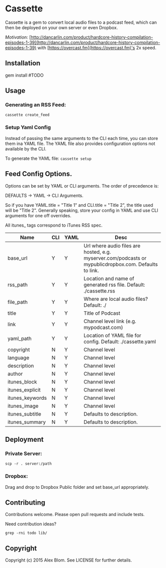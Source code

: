 # Cassette

Cassette is a gem to convert local audio files to a podcast feed, which
can then be deployed on your own server or even Dropbox.

*Motivation:*
[http://dancarlin.com/product/hardcore-history-compilation-episodes-1-39](http://dancarlin.com/product/hardcore-history-compilation-episodes-1-39) with [https://overcast.fm](https://overcast.fm)'s 2x speed.

## Installation

gem install #TODO

## Usage

### Generating an RSS Feed:

``
cassette create_feed
``

### Setup Yaml Config

Instead of passing the same arguments to the CLI each time, you can
store them ina  YAML file. The YAML file also provides configuration
options not available by the CLI.

To generate the YAML file:
``
cassette setup
``

## Feed Config Options.

Options can be set by YAML or CLI arguments. The order of
precedence is:

DEFAULTS -> YAML -> CLI Arguments.

So if you have YAML.title = "Title 1" and CLI.title = "Title 2", the
title used will be "Title 2". Generally speaking, store your config in YAML and use CLI arguments for
one off overrides.

All itunes\_ tags correspond to iTunes RSS spec.

| Name            | CLI | YAML |  Desc            |
| -------------   | --- | ---- | ---------------- |
| base_url        | Y   | Y    | Url where audio files are hosted, e.g. myserver.com/podcasts or mypublicdropbox.com. Defaults to link. |
| rss_path        | Y   | Y    | Location and name of generated rss file. Default: ./cassette.rss |
| file_path       | Y   | Y    | Where are local audio files? Default: ./ |
| title           | Y   | Y    | Title of Podcast |
| link            | Y   | Y    | Channel level link (e.g. mypodcast.com) |
| yaml_path       | Y   | Y    | Location of YAML file for config. Default: ./cassette.yaml |
| copyright       | N   | Y    | Channel level |
| language        | N   | Y    | Channel level |
| description     | N   | Y    | Channel level |
| author          | N   | Y    | Channel level |
| itunes_block    | N   | Y    | Channel level |
| itunes_explicit | N   | Y    | Channel level |
| itunes_keywords | N   | Y    | Channel level |
| itunes_image    | N   | Y    | Channel level |
| itunes_subtitle | N   | Y    | Defaults to description. |
| itunes_summary  | N   | Y    | Defaults to description. |

## Deployment

### Private Server:
``
scp -r . server:/path
``

### Dropbox:
Drag and drop to Dropbox Public folder and set base_url appropriately.

## Contributing

Contributions welcome. Please open pull requests and include tests.

Need contribution ideas?

``
grep -rni todo lib/
``

## Copyright

Copyright (c) 2015 Alex Blom. See LICENSE for further details.

